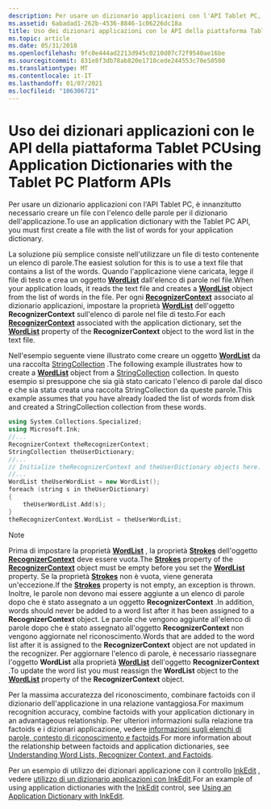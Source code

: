 ```yaml
---
description: Per usare un dizionario applicazioni con l'API Tablet PC, è innanzitutto necessario creare un file con l'elenco delle parole per il dizionario dell'applicazione.
ms.assetid: 6abadad1-262b-4536-8846-1c06226dc18a
title: Uso dei dizionari applicazioni con le API della piattaforma Tablet PC
ms.topic: article
ms.date: 05/31/2018
ms.openlocfilehash: 9fc0e444ad2213d945c0210d07c72f9540ae16be
ms.sourcegitcommit: 831e8f3db78ab820e1710cede244553c70e50500
ms.translationtype: MT
ms.contentlocale: it-IT
ms.lasthandoff: 01/07/2021
ms.locfileid: "106306721"
---
```

# <a name="using-application-dictionaries-with-the-tablet-pc-platform-apis"></a><span data-ttu-id="1690f-103">Uso dei dizionari applicazioni con le API della piattaforma Tablet PC</span><span class="sxs-lookup"><span data-stu-id="1690f-103">Using Application Dictionaries with the Tablet PC Platform APIs</span></span>

<span data-ttu-id="1690f-104">Per usare un dizionario applicazioni con l'API Tablet PC, è innanzitutto necessario creare un file con l'elenco delle parole per il dizionario dell'applicazione.</span><span class="sxs-lookup"><span data-stu-id="1690f-104">To use an application dictionary with the Tablet PC API, you must first create a file with the list of words for your application dictionary.</span></span>

<span data-ttu-id="1690f-105">La soluzione più semplice consiste nell'utilizzare un file di testo contenente un elenco di parole.</span><span class="sxs-lookup"><span data-stu-id="1690f-105">The easiest solution for this is to use a text file that contains a list of the words.</span></span> <span data-ttu-id="1690f-106">Quando l'applicazione viene caricata, legge il file di testo e crea un oggetto [**WordList**](inkwordlist-class.md) dall'elenco di parole nel file.</span><span class="sxs-lookup"><span data-stu-id="1690f-106">When your application loads, it reads the text file and creates a [**WordList**](inkwordlist-class.md) object from the list of words in the file.</span></span> <span data-ttu-id="1690f-107">Per ogni [**RecognizerContext**](inkrecognizercontext-class.md) associato al dizionario applicazioni, impostare la proprietà [**WordList**](/windows/desktop/api/msinkaut/nf-msinkaut-iinkrecognizercontext-get_wordlist) dell'oggetto **RecognizerContext** sull'elenco di parole nel file di testo.</span><span class="sxs-lookup"><span data-stu-id="1690f-107">For each [**RecognizerContext**](inkrecognizercontext-class.md) associated with the application dictionary, set the [**WordList**](/windows/desktop/api/msinkaut/nf-msinkaut-iinkrecognizercontext-get_wordlist) property of the **RecognizerContext** object to the word list in the text file.</span></span>

<span data-ttu-id="1690f-108">Nell'esempio seguente viene illustrato come creare un oggetto [**WordList**](inkwordlist-class.md) da una raccolta [StringCollection](/dotnet/api/system.collections.specialized.stringcollection?view=netcore-3.1) .</span><span class="sxs-lookup"><span data-stu-id="1690f-108">The following example illustrates how to create a [**WordList**](inkwordlist-class.md) object from a [StringCollection](/dotnet/api/system.collections.specialized.stringcollection?view=netcore-3.1) collection.</span></span> <span data-ttu-id="1690f-109">In questo esempio si presuppone che sia già stato caricato l'elenco di parole dal disco e che sia stata creata una raccolta StringCollection da queste parole.</span><span class="sxs-lookup"><span data-stu-id="1690f-109">This example assumes that you have already loaded the list of words from disk and created a StringCollection collection from these words.</span></span>


```C++
using System.Collections.Specialized;
using Microsoft.Ink;
//...
RecognizerContext theRecognizerContext;
StringCollection theUserDictionary;
//... 
// Initialize theRecognizerContext and theUserDictionary objects here.
//...
WordList theUserWordList = new WordList();
foreach (string s in theUserDictionary)
{
    theUserWordList.Add(s);
}
theRecognizerContext.WordList = theUserWordList;
```



> [!Note]  
> <span data-ttu-id="1690f-110">Prima di impostare la proprietà [**WordList**](inkwordlist-class.md) , la proprietà [**Strokes**](/windows/desktop/api/msinkaut/nf-msinkaut-iinkrecognizercontext-get_strokes) dell'oggetto [**RecognizerContext**](inkrecognizercontext-class.md) deve essere vuota.</span><span class="sxs-lookup"><span data-stu-id="1690f-110">The [**Strokes**](/windows/desktop/api/msinkaut/nf-msinkaut-iinkrecognizercontext-get_strokes) property of the [**RecognizerContext**](inkrecognizercontext-class.md) object must be empty before you set the [**WordList**](inkwordlist-class.md) property.</span></span> <span data-ttu-id="1690f-111">Se la proprietà [**Strokes**](/previous-versions/windows/desktop/legacy/ms703293(v=vs.85)) non è vuota, viene generata un'eccezione.</span><span class="sxs-lookup"><span data-stu-id="1690f-111">If the [**Strokes**](/previous-versions/windows/desktop/legacy/ms703293(v=vs.85)) property is not empty, an exception is thrown.</span></span> <span data-ttu-id="1690f-112">Inoltre, le parole non devono mai essere aggiunte a un elenco di parole dopo che è stato assegnato a un oggetto **RecognizerContext** .</span><span class="sxs-lookup"><span data-stu-id="1690f-112">In addition, words should never be added to a word list after it has been assigned to a **RecognizerContext** object.</span></span> <span data-ttu-id="1690f-113">Le parole che vengono aggiunte all'elenco di parole dopo che è stato assegnato all'oggetto **RecognizerContext** non vengono aggiornate nel riconoscimento.</span><span class="sxs-lookup"><span data-stu-id="1690f-113">Words that are added to the word list after it is assigned to the **RecognizerContext** object are not updated in the recognizer.</span></span> <span data-ttu-id="1690f-114">Per aggiornare l'elenco di parole, è necessario riassegnare l'oggetto **WordList** alla proprietà [**WordList**](/windows/desktop/api/msinkaut/nf-msinkaut-iinkrecognizercontext-get_wordlist) dell'oggetto **RecognizerContext** .</span><span class="sxs-lookup"><span data-stu-id="1690f-114">To update the word list you must reassign the **WordList** object to the [**WordList**](/windows/desktop/api/msinkaut/nf-msinkaut-iinkrecognizercontext-get_wordlist) property of the **RecognizerContext** object.</span></span>

 

<span data-ttu-id="1690f-115">Per la massima accuratezza del riconoscimento, combinare factoids con il dizionario dell'applicazione in una relazione vantaggiosa.</span><span class="sxs-lookup"><span data-stu-id="1690f-115">For maximum recognition accuracy, combine factoids with your application dictionary in an advantageous relationship.</span></span> <span data-ttu-id="1690f-116">Per ulteriori informazioni sulla relazione tra factoids e i dizionari applicazione, vedere [informazioni sugli elenchi di parole, contesto di riconoscimento e factoids](understanding-wordlists--the-recognizercontext--and-factoids.md).</span><span class="sxs-lookup"><span data-stu-id="1690f-116">For more information about the relationship between factoids and application dictionaries, see [Understanding Word Lists, Recognizer Context, and Factoids](understanding-wordlists--the-recognizercontext--and-factoids.md).</span></span>

<span data-ttu-id="1690f-117">Per un esempio di utilizzo dei dizionari applicazione con il controllo [InkEdit](inkedit-control-reference.md) , vedere [utilizzo di un dizionario applicazioni con InkEdit](using-an-application-dictionary-with-inkedit.md).</span><span class="sxs-lookup"><span data-stu-id="1690f-117">For an example of using application dictionaries with the [InkEdit](inkedit-control-reference.md) control, see [Using an Application Dictionary with InkEdit](using-an-application-dictionary-with-inkedit.md).</span></span>

 

 
